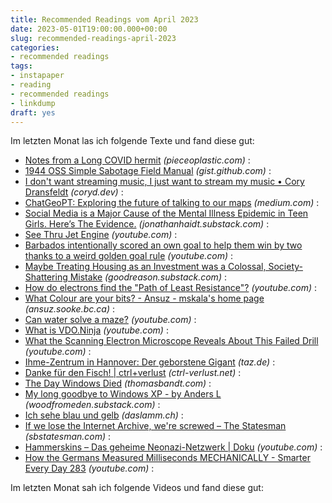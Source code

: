 ```yaml
---
title: Recommended Readings vom April 2023
date: 2023-05-01T19:00:00.000+00:00
slug: recommended-readings-april-2023
categories:
- recommended readings
tags:
- instapaper
- reading
- recommended readings
- linkdump
draft: yes
---
```


Im letzten Monat las ich folgende Texte und fand diese gut:

- [Notes from a Long COVID hermit](https://pieceoplastic.com/2023/04/22/notes-from-a-long-covid-hermit/) *(pieceoplastic.com)* :
- [1944 OSS Simple Sabotage Field Manual](https://gist.github.com/kennwhite/467529962c184258d08f16daec83d5da) *(gist.github.com)* :
- [I don't want streaming music, I just want to stream my music • Cory Dransfeldt](https://coryd.dev/posts/2023/i-dont-want-streaming-music/) *(coryd.dev)* :
- [ChatGeoPT: Exploring the future of talking to our maps](https://medium.com/earthrisemedia/chatgeopt-exploring-the-future-of-talking-to-our-maps-b1f82903bb05) *(medium.com)* :
- [Social Media is a Major Cause of the Mental Illness Epidemic in Teen Girls. Here’s The Evidence.](https://jonathanhaidt.substack.com/p/social-media-mental-illness-epidemic) *(jonathanhaidt.substack.com)* :
- [See Thru Jet Engine](https://youtube.com/watch?v=MgL0GW248mE&amp;feature=share) *(youtube.com)* :
- [Barbados intentionally scored an own goal to help them win by two thanks to a weird golden goal rule](https://www.youtube.com/watch?v=TbuD-6BbnQw) *(youtube.com)* :
- [Maybe Treating Housing as an Investment was a Colossal, Society-Shattering Mistake](https://goodreason.substack.com/p/maybe-treating-housing-as-an-investment) *(goodreason.substack.com)* :
- [How do electrons find the "Path of Least Resistance"?](https://www.youtube.com/watch?v=C3gnNpYK3lo) *(youtube.com)* :
- [What Colour are your bits? - Ansuz - mskala's home page](https://ansuz.sooke.bc.ca/entry/23) *(ansuz.sooke.bc.ca)* :
- [Can water solve a maze?](https://www.youtube.com/watch?v=81ebWToAnvA) *(youtube.com)* :
- [What is VDO.Ninja](https://www.youtube.com/watch?index=2&amp;list=PLWodc2tCfAH1l_LDvEyxEqFf42hOBKqQM&amp;v=QaA_6aOP9z8) *(youtube.com)* :
- [What the Scanning Electron Microscope Reveals About This Failed Drill](https://www.youtube.com/watch?v=887Q-LWBW48) *(youtube.com)* :
- [Ihme-Zentrum in Hannover: Der geborstene Gigant](https://taz.de/!5924337/) *(taz.de)* :
- [Danke für den Fisch! | ctrl+verlust](https://www.ctrl-verlust.net/danke-fuer-den-fisch/) *(ctrl-verlust.net)* :
- [The Day Windows Died](https://thomasbandt.com/the-day-windows-died) *(thomasbandt.com)* :
- [My long goodbye to Windows XP - by Anders L](https://woodfromeden.substack.com/p/my-long-goodbye-to-windows-xp) *(woodfromeden.substack.com)* :
- [Ich sehe blau und gelb](https://daslamm.ch/ich-sehe-blau-und-gelb/) *(daslamm.ch)* :
- [If we lose the Internet Archive, we're screwed – The Statesman](https://www.sbstatesman.com/2023/04/04/if-we-lose-the-internet-archive-were-screwed/) *(sbstatesman.com)* :
- [Hammerskins – Das geheime Neonazi-Netzwerk | Doku](https://www.youtube.com/watch?v=ysthROFndG0) *(youtube.com)* :
- [How the Germans Measured Milliseconds MECHANICALLY - Smarter Every Day 283](https://www.youtube.com/watch?v=Q07CTj4fUeY) *(youtube.com)* :

Im letzten Monat sah ich folgende Videos und fand diese gut:
